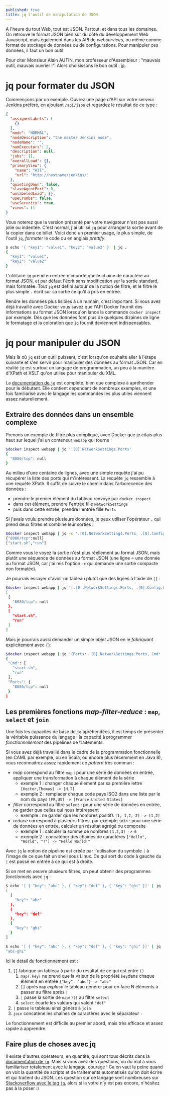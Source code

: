 ```yaml
---
published: true
title: jq l'outil de manipulation de JSON
---
```


A l'heure du tout Web, tout est JSON. Partout, et dans tous les domaines. On retrouve le format JSON 
bien sûr du côté du développement Web Javascript, mais également dans les API de _webservices_, ou
 même comme format de stockage de données ou de configurations. Pour manipuler ces données, il faut
 un bon outil. 
 
Pour citer Monsieur Alain AUTIN, mon professeur d'Assembleur : "mauvais outil, mauvais
 ouvrier !". Alors choisissons le bon outil : [jq](https://stedolan.github.io/jq/).
 
# jq pour formater du JSON
 
Commençons par un exemple. Ouvrez une page d'API sur votre serveur Jenkins préféré,
en ajoutant `/api/json` et regardez le résultat de ce type :

```json
{
  "assignedLabels": [
    {}
  ],
  "mode": "NORMAL",
  "nodeDescription": "the master Jenkins node",
  "nodeName": "",
  "numExecutors": 2,
  "description": null,
  "jobs": [],
  "overallLoad": {},
  "primaryView": {
    "name": "All",
    "url": "http://hostname/jenkins/"
  },
  "quietingDown": false,
  "slaveAgentPort": 0,
  "unlabeledLoad": {},
  "useCrumbs": false,
  "useSecurity": true,
  "views": []
}
```

Vous noterez que la version présenté par votre navigateur n'est pas aussi jolie ou indentée. C'est normal,
j'ai utilisé `jq` pour arranger la sortie avant de la copier dans ce billet. Voici donc un premier usage,
le plus simple, de l'outil `jq`, _formater_ le code ou en anglais _prettify_.

```bash
$ echo '{ "key1": "value1", "key2": "value2" }' | jq .
{
  "key1": "value1",
  "key2": "value2"
}
```

L'utilitaire `jq` prend en entrée n'importe quelle chaîne de caractère au format JSON, et par défaut
l'écrit sans modification sur la sortie standard, mais formatée. Tout `jq` est défini autour de la notion
  de filtre, et le filtre le plus simple `.` écrit sur sa sortie ce qu'il a pris en entrée.

Rendre les données plus lisibles à un humain,
 c'est important. Si vous avez déjà travaillé avec Docker vous savez que l'API Docker fournit des informations
 au format JSON lorsqu'on lance la commande `docker inspect` par exemple. Dès que les données font plus de
 quelques dizaines de ligne le formatage et la coloration que `jq` fournit deviennent indispensables.

# jq pour manipuler du JSON

Mais là où `jq` est un outil puissant, c'est lorsqu'on souhaite aller à l'étape suivante et s'en servir
pour manipuler des données au format JSON. Car en réalité `jq` est surtout un langage de programmation,
un peu à la manière d'XPath et XSLT qu'on utilise pour manipuler du XML.
 
La [documentation de `jq`](https://stedolan.github.io/jq/manual/) est complète, bien que complexe à apréhender
pour le débutant. Elle contient cependant de nombreux exemples, et une fois familiarisé avec le langage les
commandes les plus utiles viennent assez naturellement.

## Extraire des données dans un ensemble complexe

Prenons un exemple de filtre plus compliqué, avec Docker que je citais plus haut sur lequel j'ai un conteneur `webapp` qui tourne :

```bash
$docker inspect webapp | jq '.[0].NetworkSettings.Ports'
{
  "8080/tcp": null
}
```

Au milieu d'une centaine de lignes, avec une simple requête j'ai pu récupérer la liste des ports qui
m'intéressent. La requête `jq` ressemble à une requête XPath. Il suffit de suivre le chemin dans
l'arborecence des données :
   * prendre le premier élément du tableau renvoyé par `docker inspect`
   * dans cet élément, prendre l'entrée fille `NetworkSettings`
   * puis dans cette entrée, prendre l'entrée fille `Ports`
    
Si j'avais voulu prendre plusieurs données, je peux utiliser l'opérateur `,` qui prend deux filtres
et combine leur sorties :

```bash
$docker inspect webapp | jq -c '.[0].NetworkSettings.Ports, .[0].Config.Cmd'
{"8080/tcp":null}
["start.sh","run"]
```

Comme vous le voyez la sortie n'est plus réellement au format JSON, mais plutôt une séquence de données
au format JSON (une ligne = une donnée au format JSON, car j'ai mis l'option `-c` qui demande une sortie
compacte non formatée).

Je pourrais essayer d'avoir un tableau plutôt que des lignes à l'aide de `[]` :

```bash
$docker inspect webapp | jq '[.[0].NetworkSettings.Ports, .[0].Config.Cmd]'
[
 {
   "8080/tcp": null
 },
 [
   "start.sh",
   "run"
 ]
]
```

Mais je pourrais aussi demander un simple _objet_ JSON en le _fabriquant_ explicitement avec `{}`:

```bash
$docker inspect webapp | jq '{Ports: .[0].NetworkSettings.Ports, Cmd: .[0].Config.Cmd}'
{
 "Cmd": [
   "start.sh",
   "run"
 ],
 "Ports": {
   "8080/tcp": null
 }
}
```

## Les premières fonctions _map-filter-reduce_ : `map`, `select` et `join`

Une fois les capacités de base de `jq` apréhendées, il est temps de présenter la véritable puissance
du langage : la capacité à programmer _fonctionnellement_ des pipelines de traitements.

Si vous avez déjà travaillé dans le cadre de la programmation fonctionnelle (en CAML par exemple, ou en Scala,
ou encore plus récemment en Java 8), vous reconnaitrez assez rapidement ce _pattern_ très commun :

  * _map_ correspond au filtre `map` : pour une série de données en entrée, appliquer une transformation à chaque élément de la série
     * exemple 1 : changer chaque élément par sa première lettre `[Hector,Thomas] -> [H,T]`
     * exemple 2 : remplacer chaque code pays ISO2 dans une liste par le nom du pays `[FR,US] -> [France,United States]`
  * _filter_ correspond au filtre `select` : pour une série de données en entrée, ne garder que celles qui nous intéressent
     * exemple : ne garder que les nombres positifs `[1,-1,2,-2] -> [1,2]`
  * _reduce_ correspond à plusieurs filtres, par exemple `join` : pour une série de données en entrée, calculer un résultat agrégé ou composite
     * exemple 1 : calculer la somme de nombres `[1,2,3] -> 6`
     * exemple 2 : concaténer des chaînes de caractères `["Hello", "World", "!"] -> "Hello World!"`
     
Avec `jq` la notion de pipeline est créée par l'utilisation du symbole `|` à l'image de ce que fait un shell
sous Linux. Ce qui sort du code à gauche du `|` est passé en entrée à ce qui est à droite. 
 
Si on met en oeuvre plusieurs filtres, on peut obtenir des programmes _fonctionnels_ avec `jq` :

```bash
$ echo '[ { "key": "abc" }, { "key": "def" }, { "key": "ghi" }]' | jq .
[
  {
    "key": "abc"
  },
  {
    "key": "def"
  },
  {
    "key": "ghi"
  }
]

$ echo '[ { "key": "abc" }, { "key": "def" }, { "key": "ghi" }]' | jq '[(map(.key)[] | select(. != "def"))] | join("-")'
"abc-ghi"
```

Ici le détail du fonctionnement est :

  1. `[]` fabrique un tableau à partir du résultat de ce qui est entre `()`
     1. `map(.key)` ne prend que la valeur de la propriété `key`dans chaque élément en entrée `{"key": "abc"} -> "abc"`
     2. `[]` après `map` _explose_ le tableau générer pour en faire N éléments à passer au filtre après `|`
     3. `|` passe la sortie de `map()[]` au filtre `select`
     4. `select` écarte les valeurs qui valent `"def"`
  2. `|` passe le tableau ainsi généré à `join`
  3. `join` concatène les chaînes de caractères avec le séparateur `-`
  
Le fonctionnement est difficile au premier abord, mais très efficace et assez rapide à apprendre.

## Faire plus de choses avec jq

Il existe d'autres opérateurs, en quantité, qui sont tous décrits dans la 
[documentation de `jq`](https://stedolan.github.io/jq/manual/).
Mais si vous avez des questions, ou du mal à vous familiariser totalement avec le langage, courage ! Ca en vaut la peine
quand on voit la quantité de scripts et de traitements automatisés qu'on doit écrire et qui traitent du JSON. Les 
question sur ce langage sont nombreuses sur [Stackoverflow avec le tag `jq`](https://stackoverflow.com/questions/tagged/jq),
 alors si la votre n'y est pas encore, n'hésitez pas à la poser :)